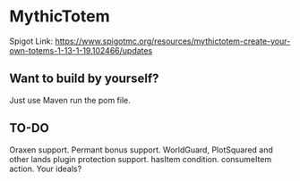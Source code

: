 # MythicTotem
Spigot Link: https://www.spigotmc.org/resources/mythictotem-create-your-own-totems-1-13-1-19.102466/updates

## Want to build by yourself?
Just use Maven run the pom file.

## TO-DO
Oraxen support.
Permant bonus support.
WorldGuard, PlotSquared and other lands plugin protection support.
hasItem condition.
consumeItem action.
Your ideals?
